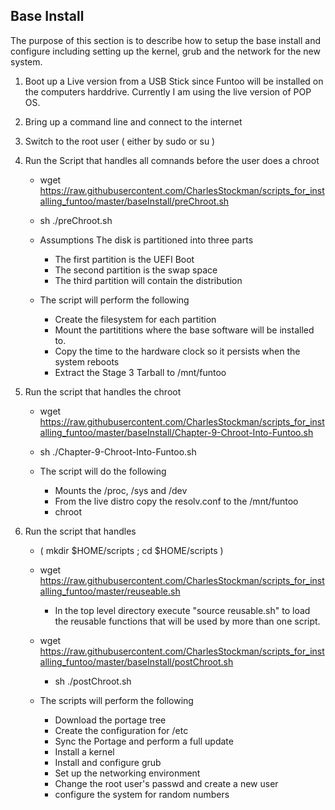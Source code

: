 ## Base Install

The purpose of this section is to describe how to setup the base install and configure including setting up the kernel, grub and the network for the new system.

1. Boot up a Live version from a USB Stick since Funtoo will be installed on the computers harddrive.  Currently I am using the live version of POP OS.

2. Bring up a command line and connect to the internet

3. Switch to the root user ( either by sudo or su )

5. Run the Script that handles all comnands before the user does a chroot
   * wget https://raw.githubusercontent.com/CharlesStockman/scripts_for_installing_funtoo/master/baseInstall/preChroot.sh
   * sh ./preChroot.sh

   * Assumptions The disk is partitioned into three parts
     * The first partition is the UEFI Boot
     * The second partition is the swap space 
     * The third partition will contain the distribution

   * The script will perform the following
     * Create the filesystem for each partition
     * Mount the partititions where the base software will be installed to.
     * Copy the time to the hardware clock so it persists when the system reboots
     * Extract the Stage 3 Tarball to /mnt/funtoo 
   
6. Run the script that handles the chroot
    * wget https://raw.githubusercontent.com/CharlesStockman/scripts_for_installing_funtoo/master/baseInstall/Chapter-9-Chroot-Into-Funtoo.sh
    * sh ./Chapter-9-Chroot-Into-Funtoo.sh

    * The script will do the following
      * Mounts the /proc, /sys and /dev
      * From the live distro copy the resolv.conf to the /mnt/funtoo
      * chroot
   
7. Run the script that handles 
    * ( mkdir $HOME/scripts ; cd $HOME/scripts )
    
    * wget https://raw.githubusercontent.com/CharlesStockman/scripts_for_installing_funtoo/master/reuseable.sh
      * In the top level directory execute "source reusable.sh" to load the reusable functions that will be used by more than one script. 
    
    * wget https://raw.githubusercontent.com/CharlesStockman/scripts_for_installing_funtoo/master/baseInstall/postChroot.sh
      * sh ./postChroot.sh
    
    * The scripts will perform the following
      * Download the portage tree
      * Create the configuration for /etc
      * Sync the Portage and perform a full update
      * Install a kernel
      * Install and configure grub
      * Set up the networking environment
      * Change the root user's passwd and create a new user
      * configure the system for random numbers
